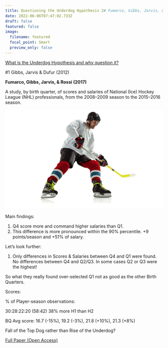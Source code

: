 ```yaml
---
title: Questioning the Underdog Hypothesis 2# Fumarco, Gibbs, Jarvis, & Rossi
date: 2022-06-06T07:47:02.733Z
draft: false
featured: false
image:
  filename: featured
  focal_point: Smart
  preview_only: false
---
```

[What is the Underdog Hypothesis and why question it?](https://onemoresummer.co.uk/post/questioning-the-underdog-hypothesis-an-introduction/)

\#1 Gibbs, Jarvis & Dufur (2012)

**Fumarco, Gibbs, Jarvis, & Rossi (2017)**

A study, by birth quarter, of scores and salaries of National (Ice) Hockey League (NHL) professionals, from the 2008–2009 season to the 2015–2016 season.

![](ice-hockey.jpg "Hockey player photo created by master1305 - www.freepik.com")

Main findings:

1. Q4 score more and command higher salaries than Q1.
2. This difference is more pronounced within the 90% percentile. +9 points/season and +51% of salary.

Let’s look further:

1. Only differences in Scores & Salaries between Q4 and Q1 were found. No differences between Q4 and Q2/Q3. In some cases Q2 or Q3 were the highest!

So what they really found over-selected Q1 not as good as the other Birth Quarters.



Scores:

% of Player-season observations:

30:28:22:20 (58:42) 38% more H1 than H2

BQ Avg score: 16.7 (-15%), 19.2 (-3%), 21.8 (+10%), 21.3 (+8%)



Fall of the Top Dog rather than Rise of the Underdog?

[Full Paper (Open Access)](<https://journals.plos.org/plosone/article?id=10.1371/journal.pone.0182827>)

[](<https://journals.plos.org/plosone/article?id=10.1371/journal.pone.0182827>)